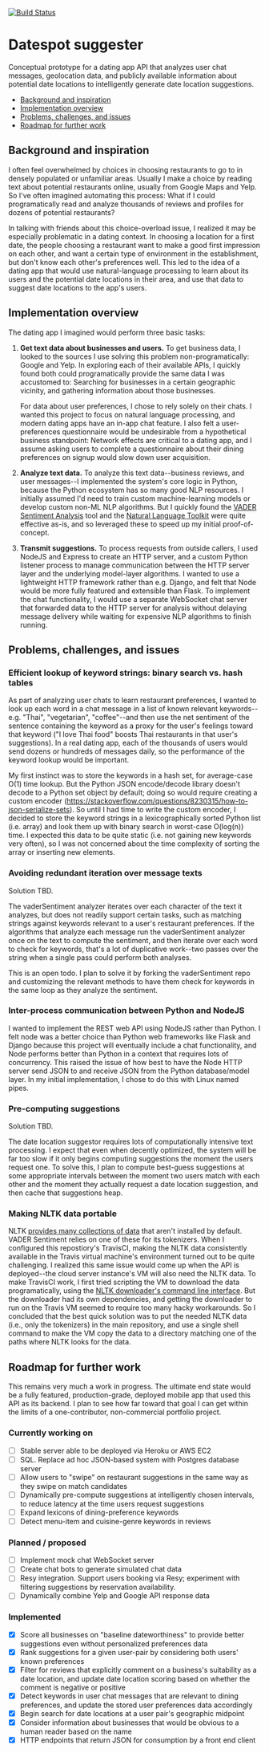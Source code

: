 [![Build Status](https://travis-ci.com/B-T-D/datespot.svg?branch=main)](https://travis-ci.com/B-T-D/datespot)

# Datespot suggester
Conceptual prototype for a dating app API that analyzes user chat messages, geolocation data, and publicly available information about potential date locations to intelligently generate date location suggestions.

- [Background and inspiration](#background-and-inspiration)
- [Implementation overview](#implementation-overview)
- [Problems, challenges, and issues](#problems-challenges-and-issues)
- [Roadmap for further work](#roadmap-for-further-work)

## Background and inspiration
I often feel overwhelmed by choices in choosing restaurants to go to in densely populated or unfamiliar areas. Usually I make a choice by reading text about potential restaurants online, usually from Google Maps and Yelp. So I've often imagined automating this process: What if I could programatically read and analyze thousands of reviews and profiles for dozens of potential restaurants?

In talking with friends about this choice-overload issue, I realized it may be especially problematic in a dating context. In choosing a location for a first date, the people choosing a restaurant want to make a good first impression on each other, and want a certain type of environment in the establishment, but don't know each other's preferences well. This led to the idea of a dating app that would use natural-language processing to learn about its users and the potential date locations in their area, and use that data to suggest date locations to the app's users.

## Implementation overview
The dating app I imagined would perform three basic tasks:

1. **Get text data about businesses and users.** To get business data, I looked to the sources I use solving this problem non-programatically: Google and Yelp. In exploring each of their available APIs, I quickly found both could programatically provide the same data I was accustomed to: Searching for businesses in a certain geographic vicinity, and gathering information about those businesses.

    For data about user preferences, I chose to rely solely on their chats. I wanted this project to focus on natural language processing, and modern dating apps   have an in-app chat feature. I also felt a user-preferences questionnaire would be undesirable from a hypothetical business standpoint: Network effects are critical to a dating app, and I assume asking users to complete a questionnaire about their dining preferences on signup would slow down user acquisition.

2. **Analyze text data.** To analyze this text data--business reviews, and user messages--I implemented the system's core logic in Python, because the Python ecosystem has so many good NLP resources. I initially assumed I'd need to train custom machine-learning models or develop custom non-ML NLP algorithms. But I quickly found the [VADER Sentiment Analysis](https://github.com/cjhutto/vaderSentiment) tool and the [Natural Language Toolkit](https://www.nltk.org/) were quite effective as-is, and so leveraged these to speed up my initial proof-of-concept.

3. **Transmit suggestions.** To process requests from outside callers, I used NodeJS and Express to create an HTTP server, and a custom Python listener process to manage communication between the HTTP server layer and the underlying model-layer algorithms. I wanted to use a lightweight HTTP framework rather than e.g. Django, and felt that Node would be more fully featured and extensible than Flask. To implement the chat functionality, I would use a separate WebSocket chat server that forwarded data to the HTTP server for analysis without delaying message delivery while waiting for expensive NLP algorithms to finish running.

## Problems, challenges, and issues
  
### Efficient lookup of keyword strings: binary search vs. hash tables
  As part of analyzing user chats to learn restaurant preferences, I wanted to look up each word in a chat message in a list of known relevant keywords--e.g. "Thai", "vegetarian", "coffee"--and then use the net sentiment of the sentence containing the keyword as a proxy for the user's feelings toward that keyword ("I love Thai food" boosts Thai restaurants in that user's suggestions). In a real dating app, each of the thousands of users would send dozens or hundreds of messages daily, so the performance of the keyword lookup would be important. 
  
  My first instinct was to store the keywords in a hash set, for average-case O(1) time lookup. But the Python JSON encode/decode library doesn't decode to a Python set object by default; doing so would require creating a custom encoder (https://stackoverflow.com/questions/8230315/how-to-json-serialize-sets). So until I had time to write the custom encoder, I decided to store the keyword strings in a lexicographically sorted Python list (i.e. array) and look them up with binary search in worst-case O(log(n)) time. I expected this data to be quite static (i.e. not gaining new keywords very often), so I was not concerned about the time complexity of sorting the array or inserting new elements.

### Avoiding redundant iteration over message texts
  Solution TBD.
  
  The vaderSentiment analyzer iterates over each character of the text it analyzes, but does not readily support certain tasks, such as matching strings against keywords relevant to a user's restaurant preferences. If the algorithms that analyze each message run the vaderSentiment analyzer once on the text to compute the sentiment, and then iterate over each word to check for keywords, that's a lot of duplicative work--two passes over the string when a single pass could perform both analyses.
  
  This is an open todo. I plan to solve it by forking the vaderSentiment repo and customizing the relevant methods to have them check for keywords in the same loop as they analyze the sentiment.

### Inter-process communication between Python and NodeJS
  I wanted to implement the REST web API using NodeJS rather than Python. I felt node was a better choice than Python web frameworks like Flask and Django because this project will eventually include a chat functionality, and Node performs better than Python in a context that requires lots of concurrency. 
  This raised the issue of how best to have the Node HTTP server send JSON to and receive JSON from the Python database/model layer. In my initial implementation, I chose to do this with Linux named pipes.

### Pre-computing suggestions
  Solution TBD. 
  
  The date location suggestor requires lots of computationally intensive text processing. I expect that even when decently optimized, the system will be far too slow if it only begins computing suggestions the moment the users request one. To solve this, I plan to compute best-guess suggestions at some appropriate intervals between the moment two users match with each other and the moment they actually request a date location suggestion, and then cache that suggestions heap.
  
### Making NLTK data portable
  NLTK [provides many collections of data](https://www.nltk.org/data.html) that aren't installed by default. VADER Sentiment relies on one of these for its tokenizers. When I configured this repostiory's TravisCI, making the NLTK data consistently available in the Travis virtual machine's environment turned out to be quite challenging. I realized this same issue would come up when the API is deployed--the cloud server instance's VM will also need the NLTK data. To make TravisCI work, I first tried scripting the VM to download the data programatically, using the [NLTK downloader's command line interface](https://www.nltk.org/data.html#command-line-installation). But the downloader had its own dependencies, and getting the downloader to run on the Travis VM seemed to require too many hacky workarounds. So I concluded that the best quick solution was to put the needed NLTK data (i.e., only the tokenizers) in the main repository, and use a single shell command to make the VM copy the data to a directory matching one of the paths where NLTK looks for the data.

## Roadmap for further work
This remains very much a work in progress. The ultimate end state would be a fully featured, production-grade, deployed mobile app that used this API as its backend. I plan to see how far toward that goal I can get within the limits of a one-contributor, non-commercial portfolio project.

### Currently working on
- [ ] Stable server able to be deployed via Heroku or AWS EC2
- [ ] SQL. Replace ad hoc JSON-based system with Postgres database server
- [ ] Allow users to "swipe" on restaurant suggestions in the same way as they swipe on match candidates
- [ ] Dynamically pre-compute suggestions at intelligently chosen intervals, to reduce latency at the time users request suggestions
- [ ] Expand lexicons of dining-preference keywords
- [ ] Detect menu-item and cuisine-genre keywords in reviews

### Planned / proposed
- [ ] Implement mock chat WebSocket server
- [ ] Create chat bots to generate simulated chat data
- [ ] Resy integration. Support users booking via Resy; experiment with filtering suggestions by
reservation availability.
- [ ] Dynamically combine Yelp and Google API response data

### Implemented
- [X] Score all businesses on "baseline dateworthiness" to provide better suggestions even without personalized preferences data
- [X] Rank suggestions for a given user-pair by considering both users' known preferences
- [X] Filter for reviews that explicitly comment on a business's suitability as a date location, and update date location scoring based on whether the comment is negative or positive
- [X] Detect keywords in user chat messages that are relevant to dining preferences, and update the stored user preferences data accordingly
- [X] Begin search for date locations at a user pair's geographic midpoint
- [X] Consider information about businesses that would be obvious to a human reader based on the name
- [X] HTTP endpoints that return JSON for consumption by a front end client
